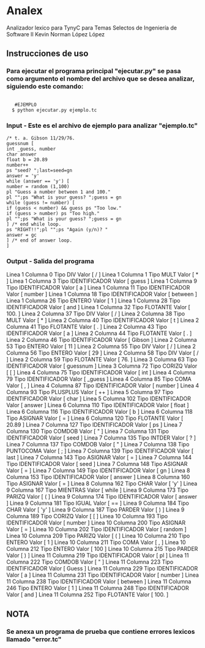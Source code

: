 Analex
====
Analizador lexico para TynyC para Temas Selectos de Ingeniería de Software II
Kevin Norman López López

## Instrucciones de uso
### Para ejecutar el programa principal "ejecutar.py" se pasa como argumento el nombre del archivo que se desea analizar, siguiendo este comando:
``` $ python [programa_principal] [archivo_para_analizar]
```
``` $ python [programa_principal] [archivo_para_analizar]
   #EJEMPLO
  $ python ejecutar.py ejemplo.tc
```

### Input - Este es el archivo de ejemplo para analizar "ejemplo.tc"
```/* guess a number between 1 and 100.
/* t. a. Gibson 11/29/76.
guessnum [
int _guess, number
char answer
float b = 20.89
number++
ps "seed? ";last=seed=gn
answer = 'y'
while (answer == 'y') [
number = random (1,100)
pl "Guess a number between 1 and 100."
pl "";ps "What is your guess? ";guess = gn
while (guess != number) [
if (guess < number) && guess ps "Too low."
if (guess > number) ps "Too high."
pl "";ps "What is your guess? ";guess = gn
] /* end while loop.
ps "RIGHT!!";pl "";ps "Again (y/n)? "
answer = gc
] /* end of answer loop.
]
```

### Output - Salida del programa
Linea 1    Columna 0    Tipo DIV              Valor [ /  ]
Linea 1    Columna 1    Tipo MULT             Valor [ *  ]
Linea 1    Columna 3    Tipo IDENTIFICADOR    Valor [ guess ]
Linea 1    Columna 9    Tipo IDENTIFICADOR    Valor [ a  ]
Linea 1    Columna 11   Tipo IDENTIFICADOR    Valor [ number ]
Linea 1    Columna 18   Tipo IDENTIFICADOR    Valor [ between ]
Linea 1    Columna 26   Tipo ENTERO           Valor [ 1  ]
Linea 1    Columna 28   Tipo IDENTIFICADOR    Valor [ and ]
Linea 1    Columna 32   Tipo FLOTANTE         Valor [ 100. ]
Linea 2    Columna 37   Tipo DIV              Valor [ /  ]
Linea 2    Columna 38   Tipo MULT             Valor [ *  ]
Linea 2    Columna 40   Tipo IDENTIFICADOR    Valor [ t  ]
Linea 2    Columna 41   Tipo FLOTANTE         Valor [ .  ]
Linea 2    Columna 43   Tipo IDENTIFICADOR    Valor [ a  ]
Linea 2    Columna 44   Tipo FLOTANTE         Valor [ .  ]
Linea 2    Columna 46   Tipo IDENTIFICADOR    Valor [ Gibson ]
Linea 2    Columna 53   Tipo ENTERO           Valor [ 11 ]
Linea 2    Columna 55   Tipo DIV              Valor [ /  ]
Linea 2    Columna 56   Tipo ENTERO           Valor [ 29 ]
Linea 2    Columna 58   Tipo DIV              Valor [ /  ]
Linea 2    Columna 59   Tipo FLOTANTE         Valor [ 76. ]
Linea 3    Columna 63   Tipo IDENTIFICADOR    Valor [ guessnum ]
Linea 3    Columna 72   Tipo CORIZQ           Valor [ [  ]
Linea 4    Columna 75   Tipo IDENTIFICADOR    Valor [ int ]
Linea 4    Columna 79   Tipo IDENTIFICADOR    Valor [ _guess ]
Linea 4    Columna 85   Tipo COMA             Valor [ ,  ]
Linea 4    Columna 87   Tipo IDENTIFICADOR    Valor [ number ]
Linea 4    Columna 93   Tipo PLUSPLUS         Valor [ ++ ]
Linea 5    Columna 97   Tipo IDENTIFICADOR    Valor [ char ]
Linea 5    Columna 102  Tipo IDENTIFICADOR    Valor [ answer ]
Linea 6    Columna 110  Tipo IDENTIFICADOR    Valor [ float ]
Linea 6    Columna 116  Tipo IDENTIFICADOR    Valor [ b  ]
Linea 6    Columna 118  Tipo ASIGNAR          Valor [ =  ]
Linea 6    Columna 120  Tipo FLOTANTE         Valor [ 20.89 ]
Linea 7    Columna 127  Tipo IDENTIFICADOR    Valor [ ps ]
Linea 7    Columna 130  Tipo COMDOB           Valor [ "  ]
Linea 7    Columna 131  Tipo IDENTIFICADOR    Valor [ seed ]
Linea 7    Columna 135  Tipo INTDER           Valor [ ?  ]
Linea 7    Columna 137  Tipo COMDOB           Valor [ "  ]
Linea 7    Columna 138  Tipo PUNTOCOMA        Valor [ ;  ]
Linea 7    Columna 139  Tipo IDENTIFICADOR    Valor [ last ]
Linea 7    Columna 143  Tipo ASIGNAR          Valor [ =  ]
Linea 7    Columna 144  Tipo IDENTIFICADOR    Valor [ seed ]
Linea 7    Columna 148  Tipo ASIGNAR          Valor [ =  ]
Linea 7    Columna 149  Tipo IDENTIFICADOR    Valor [ gn ]
Linea 8    Columna 153  Tipo IDENTIFICADOR    Valor [ answer ]
Linea 8    Columna 160  Tipo ASIGNAR          Valor [ =  ]
Linea 8    Columna 162  Tipo CHAR             Valor [ 'y' ]
Linea 9    Columna 167  Tipo MIENTRAS         Valor [ while ]
Linea 9    Columna 173  Tipo PARIZQ           Valor [ (  ]
Linea 9    Columna 174  Tipo IDENTIFICADOR    Valor [ answer ]
Linea 9    Columna 181  Tipo IGUAL            Valor [ == ]
Linea 9    Columna 184  Tipo CHAR             Valor [ 'y' ]
Linea 9    Columna 187  Tipo PARDER           Valor [ )  ]
Linea 9    Columna 189  Tipo CORIZQ           Valor [ [  ]
Linea 10   Columna 193  Tipo IDENTIFICADOR    Valor [ number ]
Linea 10   Columna 200  Tipo ASIGNAR          Valor [ =  ]
Linea 10   Columna 202  Tipo IDENTIFICADOR    Valor [ random ]
Linea 10   Columna 209  Tipo PARIZQ           Valor [ (  ]
Linea 10   Columna 210  Tipo ENTERO           Valor [ 1  ]
Linea 10   Columna 211  Tipo COMA             Valor [ ,  ]
Linea 10   Columna 212  Tipo ENTERO           Valor [ 100 ]
Linea 10   Columna 215  Tipo PARDER           Valor [ )  ]
Linea 11   Columna 219  Tipo IDENTIFICADOR    Valor [ pl ]
Linea 11   Columna 222  Tipo COMDOB           Valor [ "  ]
Linea 11   Columna 223  Tipo IDENTIFICADOR    Valor [ Guess ]
Linea 11   Columna 229  Tipo IDENTIFICADOR    Valor [ a  ]
Linea 11   Columna 231  Tipo IDENTIFICADOR    Valor [ number ]
Linea 11   Columna 238  Tipo IDENTIFICADOR    Valor [ between ]
Linea 11   Columna 246  Tipo ENTERO           Valor [ 1  ]
Linea 11   Columna 248  Tipo IDENTIFICADOR    Valor [ and ]
Linea 11   Columna 252  Tipo FLOTANTE         Valor [ 100. ]

## NOTA
### Se anexa un programa de prueba que contiene errores lexicos llamado "error.tc"
